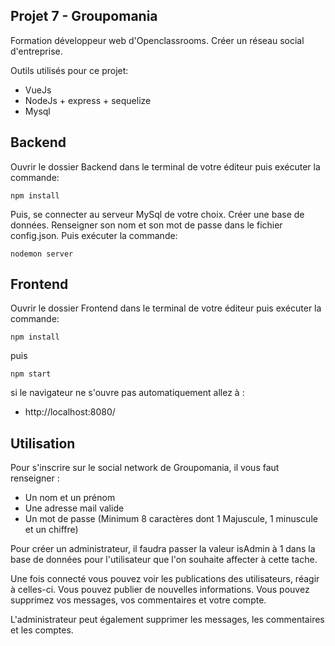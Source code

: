 ## Projet 7 - Groupomania

Formation développeur web d'Openclassrooms.
Créer un réseau social d'entreprise.

Outils utilisés pour ce projet:

- VueJs
- NodeJs + express + sequelize
- Mysql


## Backend

Ouvrir le dossier Backend dans le terminal de votre éditeur puis exécuter la commande:

    npm install

Puis, se connecter au serveur MySql de votre choix.
Créer une base de données. Renseigner son nom et son mot de passe dans le fichier config.json. Puis exécuter la commande:

    nodemon server


 ## Frontend

Ouvrir le dossier Frontend dans le terminal de votre éditeur puis exécuter la commande:

    npm install

puis

    npm start

si le navigateur ne s'ouvre pas automatiquement allez à :

- http://localhost:8080/


## Utilisation

Pour s'inscrire sur le social network de Groupomania, il vous faut renseigner :

- Un nom et un prénom
- Une adresse mail valide
- Un mot de passe (Minimum 8 caractères dont 1 Majuscule, 1 minuscule et un chiffre)


Pour créer un administrateur, il faudra passer la valeur isAdmin à 1 dans la base de données pour l'utilisateur que l'on souhaite affecter à cette tache.

Une fois connecté vous pouvez voir les publications des utilisateurs, réagir à celles-ci. Vous pouvez publier de nouvelles informations.
Vous pouvez supprimez vos messages, vos commentaires et votre compte.

L'administrateur peut également supprimer les messages, les commentaires et les comptes.
